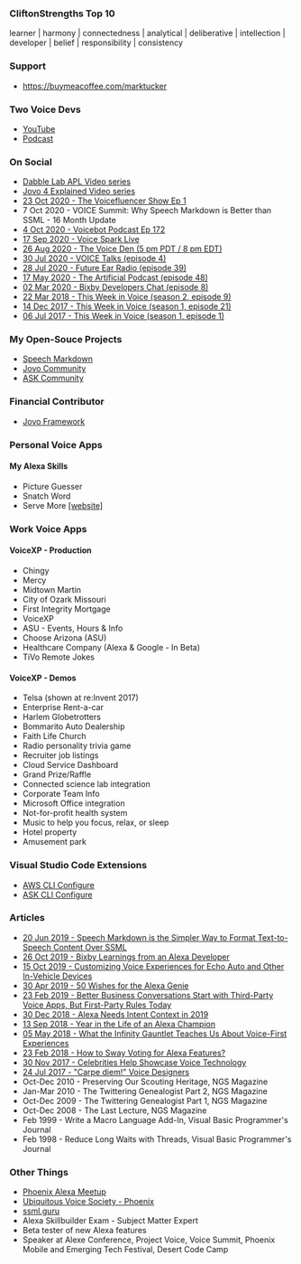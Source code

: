 ### CliftonStrengths Top 10
learner | harmony | connectedness | analytical | deliberative | intellection | developer | belief | responsibility | consistency

### Support
- https://buymeacoffee.com/marktucker

### Two Voice Devs
- [YouTube](https://www.youtube.com/channel/UCBWYqZpPY2U_wn2P72FUpBA)
- [Podcast](https://anchor.fm/two-voice-devs)

### On Social
- [Dabble Lab APL Video series](https://apl.ninja/MarkTucker/blog/dabble-lab-apl-videos-7edz)
- [Jovo 4 Explained Video series](https://www.youtube.com/watch?v=5rce0KGFyz8)
- [23 Oct 2020 - The Voicefluencer Show Ep 1](https://youtu.be/LGExH13KGco)
- 7 Oct 2020 - VOICE Summit: Why Speech Markdown is Better than SSML - 16 Month Update
- [4 Oct 2020 - Voicebot Podcast Ep 172](https://voicebot.ai/2020/10/04/two-voice-devs-mark-tucker-and-allen-firstenberg-talk-alexa-google-assistant-and-more-voicebot-podcast-ep-172/)
- [17 Sep 2020 - Voice Spark Live](https://www.youtube.com/watch?v=1rSbPNFUj_8)
- [26 Aug 2020 - The Voice Den (5 pm PDT / 8 pm EDT)](https://alexaincanada.ca/the-voice-den/)
- [30 Jul 2020 - VOICE Talks (episode 4)](https://youtu.be/HT7uAJnMXm4)
- [28 Jul 2020 - Future Ear Radio (episode 39)](https://futurear.co/2020/07/28/039-mark-tucker-top-5-takeaways-from-alexa-live-2020/)
- [17 May 2020 - The Artificial Podcast (episode 48)](https://anchor.fm/the-artificial-podcast/episodes/48-Mark-Tucker--Developing-for-Voice-Tips--Tactics--Strategies--and-Speech-Markdown-ee6f15)
- [02 Mar 2020 - Bixby Developers Chat (episode 8)](https://www.buzzsprout.com/793529/3030607-voice-development-speech-markdown-and-jovo-with-mark-tucker)
- [22 Mar 2018 - This Week in Voice (season 2, episode 9)](https://www.thisweekinvoice.com/s2e9-march-22-2018)
- [14 Dec 2017 - This Week in Voice (season 1, episode 21)](https://www.thisweekinvoice.com/episode-21-december-14-2017)
- [06 Jul 2017 - This Week in Voice (season 1, episode 1)](https://www.thisweekinvoice.com/episode-1-july-6-2017)


### My Open-Souce Projects
- [Speech Markdown](https://www.speechmarkdown.org)
- [Jovo Community](https://github.com/jovo-community)
- [ASK Community](https://github.com/ask-community)

### Financial Contributor
- [Jovo Framework](https://opencollective.com/jovo-framework)

### Personal Voice Apps
#### My Alexa Skills
- Picture Guesser
- Snatch Word
- Serve More [[website]](https://servemore.shazaml.com/)

### Work Voice Apps

#### VoiceXP - Production
- Chingy
- Mercy
- Midtown Martin
- City of Ozark Missouri
- First Integrity Mortgage
- VoiceXP
- ASU - Events, Hours & Info
- Choose Arizona (ASU)
- Healthcare Company (Alexa & Google - In Beta)
- TiVo Remote Jokes

#### VoiceXP - Demos
- Telsa (shown at re:Invent 2017)
- Enterprise Rent-a-car
- Harlem Globetrotters
- Bommarito Auto Dealership
- Faith Life Church
- Radio personality trivia game
- Recruiter job listings
- Cloud Service Dashboard
- Grand Prize/Raffle
- Connected science lab integration
- Corporate Team Info
- Microsoft Office integration
- Not-for-profit health system
- Music to help you focus, relax, or sleep
- Hotel property
- Amusement park

### Visual Studio Code Extensions
- [AWS CLI Configure](https://marketplace.visualstudio.com/items?itemName=mark-tucker.aws-cli-configure)
- [ASK CLI Configure](https://marketplace.visualstudio.com/items?itemName=mark-tucker.ask-cli-configure)

### Articles
- [20 Jun 2019 - Speech Markdown is the Simpler Way to Format Text-to-Speech Content Over SSML](https://voicebot.ai/2019/06/20/speech-markdown-is-the-simpler-way-to-format-text-to-speech-content-over-ssml/)
- [26 Oct 2019 - Bixby Learnings from an Alexa Developer](https://voicebot.ai/2019/10/26/bixby-learnings-from-an-alexa-developer/)
- [15 Oct 2019 - Customizing Voice Experiences for Echo Auto and Other In-Vehicle Devices](https://voicebot.ai/2019/10/15/customizing-voice-experiences-for-echo-auto-and-other-in-vehicle-devices/)
- [30 Apr 2019 - 50 Wishes for the Alexa Genie](https://www.linkedin.com/pulse/50-wishes-alexa-genie-mark-tucker/)
- [23 Feb 2019 - Better Business Conversations Start with Third-Party Voice Apps, But First-Party Rules Today](https://voicebot.ai/2019/02/23/better-business-conversations-start-with-third-party-voice-apps-but-first-party-rules-today/)
- [30 Dec 2018 - Alexa Needs Intent Context in 2019](https://voicebot.ai/2018/12/30/guest-developer-post-alexa-needs-intent-context-in-2019/)
- [13 Sep 2018 - Year in the Life of an Alexa Champion](https://www.linkedin.com/pulse/year-life-alexa-champion-mark-tucker/)
- [05 May 2018 - What the Infinity Gauntlet Teaches Us About Voice-First Experiences](https://voicebot.ai/2018/05/05/guest-post-what-the-infinity-gauntlet-teaches-us-about-voice-first-experiences/)
- [23 Feb 2018 - How to Sway Voting for Alexa Features?](https://www.linkedin.com/pulse/how-sway-voting-alexa-features-mark-tucker/)
- [30 Nov 2017 - Celebrities Help Showcase Voice Technology](https://www.linkedin.com/pulse/celebrities-help-showcase-voice-technology-mark-tucker/)
- [24 Jul 2017 - "Carpe diem!" Voice Designers](https://www.linkedin.com/pulse/carpe-diem-voice-designers-mark-tucker/)
- Oct-Dec 2010 - Preserving Our Scouting Heritage, NGS Magazine
- Jan-Mar 2010 - The Twittering Genealogist Part 2, NGS Magazine
- Oct-Dec 2009 - The Twittering Genealogist Part 1, NGS Magazine
- Oct-Dec 2008 - The Last Lecture, NGS Magazine
- Feb 1999 - Write a Macro Language Add-In, Visual Basic Programmer's Journal
- Feb 1998 - Reduce Long Waits with Threads, Visual Basic Programmer's Journal

### Other Things
- [Phoenix Alexa Meetup](https://www.meetup.com/phoenix-arizona-alexa-meetup/)
- [Ubiquitous Voice Society - Phoenix](https://www.meetup.com/uvs-phoenix/)
- [ssml.guru](http://ssml.guru/)
- Alexa Skillbuilder Exam - Subject Matter Expert
- Beta tester of new Alexa features
- Speaker at Alexe Conference, Project Voice, Voice Summit, Phoenix Mobile and Emerging Tech Festival, Desert Code Camp


